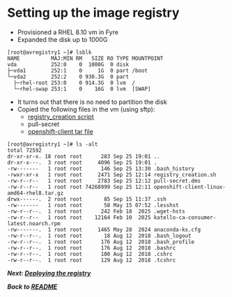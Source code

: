 # Setting up the image registry

- Provisioned a RHEL 8.10 vm in Fyre
- Expanded the disk up to 1000G

```
[root@avregistry1 ~]# lsblk
NAME          MAJ:MIN RM   SIZE RO TYPE MOUNTPOINT
vda           252:0    0  1000G  0 disk
├─vda1        252:1    0     1G  0 part /boot
└─vda2        252:2    0 930.3G  0 part
  ├─rhel-root 253:0    0 914.3G  0 lvm  /
  └─rhel-swap 253:1    0    16G  0 lvm  [SWAP]
```

- It turns out that there is no need to partition the disk
- Copied the following files in the vm (using sftp):
    - [registry_creation script](./registry_creation.sh)
    - pull-secret
    - [openshift-client tar file](https://console.redhat.com/openshift/downloads)
```
[root@avregistry1 ~]# ls -alt
total 72592
dr-xr-xr-x. 18 root root      283 Sep 25 19:01 ..
dr-xr-x---.  3 root root     4096 Sep 25 19:01 .
-rw-------   1 root root      146 Sep 25 13:30 .bash_history
-rwxr-xr-x   1 root root     2471 Sep 25 12:14 registry_creation.sh
-rw-r--r--   1 root root     2783 Sep 25 12:12 pull-secret.dms
-rw-r--r--   1 root root 74268999 Sep 25 12:11 openshift-client-linux-amd64-rhel8.tar.gz
drwx------.  2 root root       85 Sep 15 11:37 .ssh
-rw-------   1 root root       58 May 15 07:52 .lesshst
-rw-r--r--.  1 root root      242 Feb 18  2025 .wget-hsts
-rw-r--r--   1 root root    12164 Feb 10  2025 katello-ca-consumer-latest.noarch.rpm
-rw-------.  1 root root     1465 May 28  2024 anaconda-ks.cfg
-rw-r--r--.  1 root root       18 Aug 12  2018 .bash_logout
-rw-r--r--.  1 root root      176 Aug 12  2018 .bash_profile
-rw-r--r--.  1 root root      176 Aug 12  2018 .bashrc
-rw-r--r--.  1 root root      100 Aug 12  2018 .cshrc
-rw-r--r--.  1 root root      129 Aug 12  2018 .tcshrc
```

*__Next: [Deploying the registry](./deployingregistry.md)__*

*__Back to [README](../README.md)__*